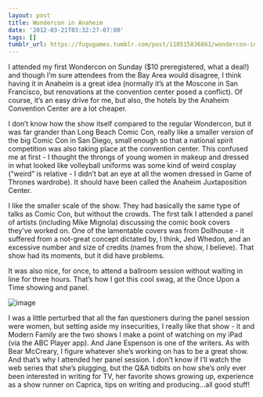 ```yaml
---
layout: post
title: Wondercon in Anaheim
date: '2012-03-21T03:32:27-07:00'
tags: []
tumblr_url: https://fugugames.tumblr.com/post/110515836861/wondercon-in-anaheim
---
```

I attended my first Wondercon on Sunday ($10 preregistered, what a deal!) and though I’m sure attendees from the Bay Area would disagree, I think having it in Anaheim is a great idea (normally it’s at the Moscone in San Francisco, but renovations at the convention center posed a conflict). Of course, it’s an easy drive for me, but also, the hotels by the Anaheim Convention Center are a lot cheaper.

I don’t know how the show itself compared to the regular Wondercon, but it was far grander than Long Beach Comic Con, really like a smaller version of the big Comic Con in San Diego, small enough so that a national spirit competition was also taking place at the convention center. This confused me at first - I thought the throngs of young women in makeup and dressed in what looked like volleyball uniforms was some kind of weird cosplay (“weird” is relative - I didn’t bat an eye at all the women dressed in Game of Thrones wardrobe). It should have been called the Anaheim Juxtaposition Center.

I like the smaller scale of the show. They had basically the same type of talks as Comic Con, but without the crowds. The first talk I attended a panel of artists (including Mike Mignola) discussing the comic book covers they’ve worked on. One of the lamentable covers was from Dollhouse - it suffered from a not-great concept dictated by, I think, Jed Whedon, and an excessive number and size of credits (names from the show, I believe). That show had its moments, but it did have problems.

It was also nice, for once, to attend a ballroom session without waiting in line for three hours. That’s how I got this cool swag, at the Once Upon a Time showing and panel.

![image](http://itshardtofondlepenguins.com/wp-content/uploads/2012/03/wpid-2012-03-18-19.36.29.jpg)

I was a little perturbed that all the fan questioners during the panel session were women, but setting aside my insecurities, I really like that show - it and Modern Family are the two shows I make a point of watching on my iPad (via the ABC Player app). And Jane Espenson is one of the writers. As with Bear McCreary, I figure whatever she’s working on has to be a great show. And that’s why I attended her panel session. I don’t know if I’ll watch the web series that she’s plugging, but the Q&A tidbits on how she’s only ever been interested in writing for TV, her favorite shows growing up, experience as a show runner on Caprica, tips on writing and producing…all good stuff!

